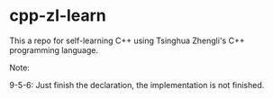 # cpp-zl-learn 
This a repo for self-learning C++ using Tsinghua Zhengli's C++ programming language.

Note:

9-5-6: Just finish the declaration, the implementation is not finished.
